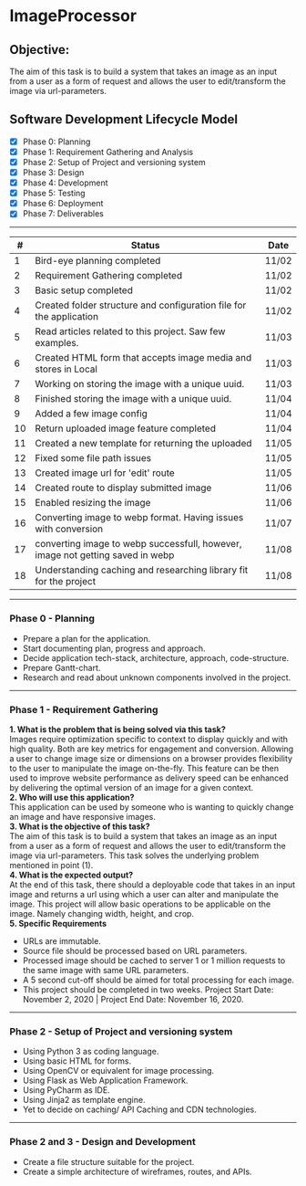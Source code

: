 # ImageProcessor

## Objective:
The aim of this task is to build a system that takes an image as an input from a user as a form of request and allows the user to edit/transform the image via url-parameters.

## Software Development Lifecycle Model
- [x] Phase 0: Planning
- [x] Phase 1: Requirement Gathering and Analysis
- [x] Phase 2: Setup of Project and versioning system
- [x] Phase 3: Design
- [x] Phase 4: Development
- [x] Phase 5: Testing
- [x] Phase 6: Deployment
- [x] Phase 7: Deliverables
- - - -
| # |        Status                                                                 | Date 
|---|-------------------------------------------------------------------------------|------
| 1 |Bird-eye planning completed                                                    | 11/02
| 2 |Requirement Gathering completed                                                | 11/02
| 3 |Basic setup completed                                                          | 11/02
| 4 |Created folder structure and configuration file for the application            | 11/02
| 5 |Read articles related to this project. Saw few examples.                       | 11/03
| 6 |Created HTML form that accepts image media and stores in Local                 | 11/03
| 7 |Working on storing the image with a unique uuid.                               | 11/03
| 8 |Finished storing the image with a unique uuid.                                 | 11/04
| 9 |Added a few image config						                                | 11/04
|10 |Return uploaded image feature completed		                                | 11/04
|11 |Created a new template for returning the uploaded                              | 11/05
|12 |Fixed some file path issues                                                    | 11/05
|13 |Created image url for 'edit' route                                             | 11/05
|14 |Created route to display submitted image                                       | 11/06
|15 |Enabled resizing the image                                                     | 11/06
|16 |Converting image to webp format. Having issues with conversion                 | 11/07
|17 |converting image to webp successfull, however, image not getting saved in webp | 11/08
|18 |Understanding caching and researching library fit for the project				| 11/08







- - - -
### Phase 0 - Planning
*	Prepare a plan for the application.
*	Start documenting plan, progress and approach.
*	Decide application tech-stack, architecture, approach, code-structure.
*	Prepare Gantt-chart.
*	Research and read about unknown components involved in the project.
- - - -
### Phase 1 - Requirement Gathering
**1. What is the problem that is being solved via this task?**<br>
Images require optimization specific to context to display quickly and with high quality. Both are key metrics for engagement and conversion.
Allowing a user to change image size or dimensions on a browser provides flexibility to the user to manipulate the image on-the-fly. This feature can be then used to improve website performance as delivery speed can be enhanced by delivering the optimal version of an image for a given context.<br>
**2. Who will use this application?**<br>
This application can be used by someone who is wanting to quickly change an image and have responsive images.<br>
**3.	What is the objective of this task?**<br>
The aim of this task is to build a system that takes an image as an input from a user as a form of request and allows the user to edit/transform the image via url-parameters. This task solves the underlying problem mentioned in point (1).<br>
**4.	What is the expected output?**<br>
At the end of this task, there should a deployable code that takes in an input image and returns a url using which a user can alter and manipulate the image. This project will allow basic operations to be applicable on the image. Namely changing width, height, and crop.<br>
**5. Specific Requirements**<br>
  - URLs are immutable.<br>
  - Source file should be processed based on URL parameters.<br>
  - Processed image should be cached to server 1 or 1 million requests to the same image with same URL parameters.<br>
  - A 5 second cut-off should be aimed for total processing for each image.<br>
  - This project should be completed in two weeks. Project Start Date: November 2, 2020 | Project End Date: November 16, 2020.<br>
 - - - -
 ### Phase 2 - Setup of Project and versioning system
 - Using Python 3 as coding language.
 - Using basic HTML for forms.
 - Using OpenCV or equivalent for image processing.
 - Using Flask as Web Application Framework.
 - Using PyCharm as IDE.
 - Using Jinja2 as template engine.
 - Yet to decide on caching/ API Caching and CDN technologies.
 - - - -
 ### Phase 2 and 3 - Design and Development
- Create a file structure suitable for the project.
- Create a simple architecture of wireframes, routes, and APIs.
